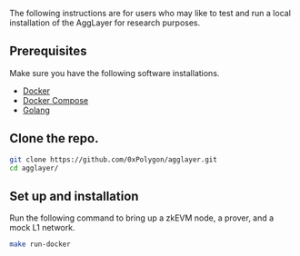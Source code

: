 The following instructions are for users who may like to test and run a local installation of the AggLayer for research purposes.

## Prerequisites

Make sure you have the following software installations.

- [Docker](https://docs.docker.com/engine/install/)
- [Docker Compose](https://docs.docker.com/compose/install/)
- [Golang](https://go.dev/doc/install)

## Clone the repo.

```sh
git clone https://github.com/0xPolygon/agglayer.git
cd agglayer/
```

## Set up and installation

Run the following command to bring up a zkEVM node, a prover, and a mock L1 network.

```sh
make run-docker
```